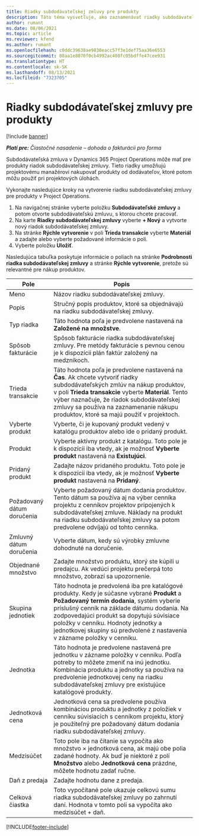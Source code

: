 ```yaml
---
title: Riadky subdodávateľskej zmluvy pre produkty
description: Táto téma vysvetľuje, ako zaznamenávať riadky subdodávateľskej zmluvy pre výrobky a používať rôzne polia na zaznamenávanie nákupov produktov od dodávateľov.
author: rumant
ms.date: 08/06/2021
ms.topic: article
ms.reviewer: kfend
ms.author: rumant
ms.openlocfilehash: c0ddc39638ae9830eacc57f3e1def75aa36e6553
ms.sourcegitcommit: 80aa1e8070f0cb4992ac408fc05bdffe47cee931
ms.translationtype: HT
ms.contentlocale: sk-SK
ms.lasthandoff: 08/13/2021
ms.locfileid: "7323705"
---
```

# <a name="subcontract-lines-for-products"></a>Riadky subdodávateľskej zmluvy pre produkty

[!include [banner](../../includes/dataverse-preview.md)]

_**Platí pre:** Čiastočné nasadenie – dohoda o fakturácii pro forma_

Subdodávateľská zmluva v Dynamics 365 Project Operations môže mať pre produkty riadok subdodávateľskej zmluvy. Tieto riadky umožňujú projektovému manažérovi nakupovať produkty od dodávateľov, ktoré potom môžu použiť pri projektových úlohách.

Vykonajte nasledujúce kroky na vytvorenie riadku subdodávateľskej zmluvy pre produkty v Project Operations.

1. Na navigačnej stránke vyberte položku **Subdodávateľské zmluvy** a potom otvorte subdodávateľskú zmluvu, s ktorou chcete pracovať. 
2. Na karte **Riadky subdodávateľskej zmluvy** vyberte **+ Nový** a vytvorte nový riadok subdodávateľskej zmluvy.
3. Na stránke **Rýchle vytvorenie** v poli **Trieda transakcie** vyberte **Materiál** a zadajte alebo vyberte požadované informácie o poli. 
4. Vyberte položku **Uložiť**.

Nasledujúca tabuľka poskytuje informácie o poliach na stránke **Podrobnosti riadka subdodávateľskej zmluvy** a stránke **Rýchle vytvorenie**, pretože sú relevantné pre nákup produktov.

| Pole | Popis |
| ----- | ----------- |
| Meno | Názov riadku subdodávateľskej zmluvy. |
| Popis | Stručný popis produktov, ktoré sa objednávajú na riadku subdodávateľskej zmluvy. |
| Typ riadka | Táto hodnota poľa je predvolene nastavená na **Založené na množstve**. |
| Spôsob fakturácie |  Spôsob fakturácie riadka subdodávateľskej zmluvy. Pre metódy fakturácie s pevnou cenou je k dispozícii plán faktúr založený na medzníkoch. |
| Trieda transakcie | Táto hodnota poľa je predvolene nastavená na **Čas**. Ak chcete vytvoriť riadky subdodávateľských zmlúv na nákup produktov, v poli **Trieda transakcie** vyberte **Materiál**. Tento výber naznačuje, že riadok subdodávateľskej zmluvy sa používa na zaznamenanie nákupu produktov, ktoré sa majú použiť v projektoch. |
| Vyberte produkt | Vyberte, či je kupovaný produkt vedený v katalógu produktov alebo ide o pridaný produkt. |
| Produkt | Vyberte aktívny produkt z katalógu. Toto pole je k dispozícii iba vtedy, ak je možnosť **Vyberte produkt** nastavená na **Existujúci**. |
| Pridaný produkt | Zadajte názov pridaného produktu. Toto pole je k dispozícii iba vtedy, ak je možnosť **Vyberte produkt** nastavená na **Pridaný**.  |
| Požadovaný dátum doručenia | Vyberte požadovaný dátum dodania produktov. Tento dátum sa používa aj na výber cenníka projektu z cenníkov projektov pripojených k subdodávateľskej zmluve. Náklady na produkt na riadku subdodávateľskej zmluvy sa potom predvolene odvíjajú od tohto cenníka. |
| Zmluvný dátum doručenia | Vyberte dátum, kedy sú výrobky zmluvne dohodnuté na doručenie.  |
| Objednané množstvo | Zadajte množstvo produktu, ktorý ste kúpili u predajcu. Ak vedúci projektu prečerpá toto množstvo, zobrazí sa upozornenie. |
| Skupina jednotiek | Táto hodnota je predvolená iba pre katalógové produkty. Kedy je súčasne vybrané **Produkt** a **Požadovaný termín dodania**, systém vyberie príslušný cenník na základe dátumu dodania. Na zodpovedajúci produkt sa dopytujú súvisiace položky v cenníku. Hodnoty jednotky a jednotkovej skupiny sú predvolené z nastavenia v zázname položky v cenníku. |
| Jednotka | Táto hodnota je predvolene nastavená pre jednotku v zázname položky v cenníku. Podľa potreby to môžete zmeniť na inú jednotku. Kombinácia produktu a jednotky sa používa na predvolenie jednotkovej ceny na riadku subdodávateľskej zmluvy pre existujúce katalógové produkty. |
| Jednotková cena | Jednotková cena sa predvolene používa kombináciou produktu a jednotky z položiek v cenníku súvisiacich s cenníkom projektu, ktorý je použiteľný pre požadovaný dátum dodania riadku subdodávateľskej zmluvy.  |
| Medzisúčet | Toto pole iba na čítanie sa vypočíta ako množstvo × jednotková cena, ak majú obe polia zadané hodnoty. Ak buď je niektoré z polí **Množstvo** alebo **Jednotková cena** prázdne, môžete hodnotu zadať ručne.  |
| Daň z predaja | Zadajte hodnotu dane z predaja. |
| Celková čiastka | Toto vypočítané pole ukazuje celkovú sumu riadka subdodávateľskej zmluvy po zahrnutí daní. Hodnota v tomto poli sa vypočíta ako medzisúčet + daň. |


[!INCLUDE[footer-include](../../includes/footer-banner.md)]
